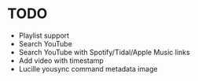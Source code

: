 # TODO
- Playlist support
- Search YouTube
- Search YouTube with Spotify/Tidal/Apple Music links
- Add video with timestamp
- Lucille yousync command metadata image